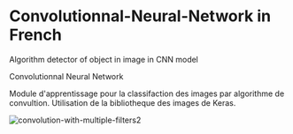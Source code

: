 # Convolutionnal-Neural-Network in French

Algorithm detector of object in image in CNN model

Convolutionnal Neural Network

Module d'apprentissage pour la classifaction des images par algorithme de convultion. Utilisation de la bibliotheque des images de Keras.


![convolution-with-multiple-filters2](https://user-images.githubusercontent.com/99187902/152838613-bd9f0a8e-aad8-4329-9dd5-eb65f0f70e1b.png)

